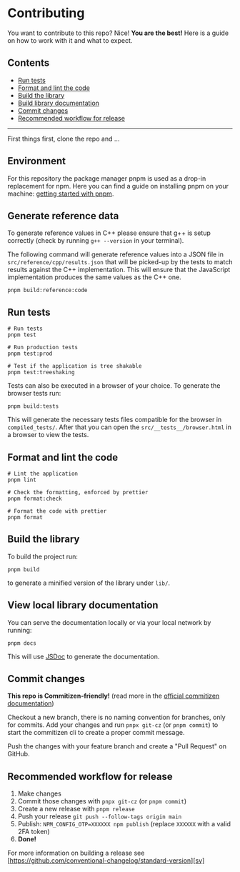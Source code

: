 # Contributing

You want to contribute to this repo? Nice! **You are the best!** Here is a guide on how to work with it and what to expect.

## Contents

- [Run tests](#run-tests)
- [Format and lint the code](#format-and-lint-the-code)
- [Build the library](#build-the-library)
- [Build library documentation](#build-library-documentation)
- [Commit changes](#commit-changes)
- [Recommended workflow for release](#recommended-workflow-for-release)

---

First things first, clone the repo and ...

## Environment

For this repository the package manager pnpm is used as a drop-in replacement for npm. Here you can find a guide on installing pnpm on your machine: [getting started with pnpm](pnurl).

## Generate reference data

To generate reference values in C++ please ensure that g++ is setup correctly (check by running `g++ --version` in your terminal).

The following command will generate reference values into a JSON file in `src/reference/cpp/results.json` that will be picked-up by the tests to match results against the C++ implementation. This will ensure that the JavaScript implementation produces the same values as the C++ one.

```shell script
pnpm build:reference:code
```

## Run tests

```shell script
# Run tests
pnpm test

# Run production tests
pnpm test:prod

# Test if the application is tree shakable
pnpm test:treeshaking
```

Tests can also be executed in a browser of your choice. To generate the browser tests run:

```shell script
pnpm build:tests
```

This will generate the necessary tests files compatible for the browser in `compiled_tests/`. After that you can open the `src/__tests__/browser.html` in a browser to view the tests.

## Format and lint the code

```shell script
# Lint the application
pnpm lint

# Check the formatting, enforced by prettier
pnpm format:check

# Format the code with prettier
pnpm format
```

## Build the library

To build the project run:

```shell script
pnpm build
```

to generate a minified version of the library under `lib/`.

## View local library documentation

You can serve the documentation locally or via your local network by running:

```shell script
pnpm docs
```

This will use [JSDoc][jsdoc] to generate the documentation.

## Commit changes

**This repo is Commitizen-friendly!** (read more in the [official commitizen documentation][czcli])

Checkout a new branch, there is no naming convention for branches, only for commits. Add your changes and run `pnpx git-cz` (or `pnpm commit`) to start the commitizen cli to create a proper commit message.

Push the changes with your feature branch and create a "Pull Request" on GitHub.

## Recommended workflow for release

1.  Make changes
2.  Commit those changes with `pnpx git-cz` (or `pnpm commit`)
3.  Create a new release with `pnpm release`
4.  Push your release `git push --follow-tags origin main`
5.  Publish: `NPM_CONFIG_OTP=XXXXXX npm publish` (replace `XXXXXX` with a valid 2FA token)
6.  **Done!**

For more information on building a release see [https://github.com/conventional-changelog/standard-version][sv]

[czcli]: http://commitizen.github.io/cz-cli/
[sv]: https://github.com/conventional-changelog/standard-version
[karma]: https://karma-runner.github.io/1.0/index.html
[pnurl]: https://pnpm.js.org/docs/en/installation.html
[jsdoc]: https://jsdoc.app/
